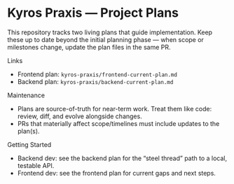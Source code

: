# Kyros Praxis — Project Plans

This repository tracks two living plans that guide implementation. Keep these up to date beyond the initial planning phase — when scope or milestones change, update the plan files in the same PR.

Links
- Frontend plan: `kyros-praxis/frontend-current-plan.md`
- Backend plan: `kyros-praxis/backend-current-plan.md`

Maintenance
- Plans are source-of-truth for near-term work. Treat them like code: review, diff, and evolve alongside changes.
- PRs that materially affect scope/timelines must include updates to the plan(s).

Getting Started
- Backend dev: see the backend plan for the “steel thread” path to a local, testable API.
- Frontend dev: see the frontend plan for current gaps and next steps.


